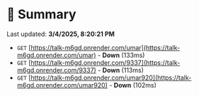 # 📖 Summary
Last updated: **3/4/2025, 8:20:21 PM**

- `GET` [https://talk-m6gd.onrender.com/umar](https://talk-m6gd.onrender.com/umar) - **Down** (133ms)
- `GET` [https://talk-m6gd.onrender.com/9337](https://talk-m6gd.onrender.com/9337) - **Down** (113ms)
- `GET` [https://talk-m6gd.onrender.com/umar920](https://talk-m6gd.onrender.com/umar920) - **Down** (102ms)

